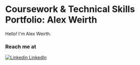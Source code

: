 # Coursework & Technical Skills Portfolio: Alex Weirth

<div>
    <p>
      Hello! I'm Alex Weirth. 
    </p>
</div>

### Reach me at
[![Linkedin](https://i.stack.imgur.com/gVE0j.png) LinkedIn](https://www.linkedin.com/in/alex-weirth-7a6b90207/)
